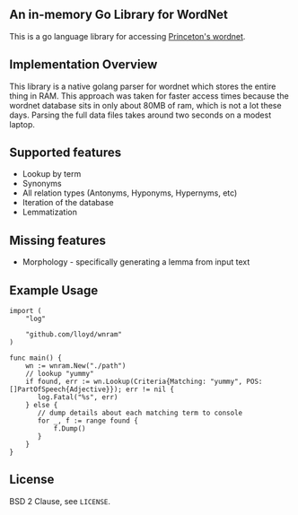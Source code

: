 ## An in-memory Go Library for WordNet

This is a go language library for accessing [Princeton's wordnet][].

## Implementation Overview

This library is a native golang parser for wordnet which stores the
entire thing in RAM.  This approach was taken for faster access times
because the wordnet database sits in only about 80MB of ram, which is
not a lot these days.  Parsing the full data files takes around two
seconds on a modest laptop.

[Princeton's wordnet]: http://wordnet.princeton.edu

## Supported features

* Lookup by term
* Synonyms
* All relation types (Antonyms, Hyponyms, Hypernyms, etc)
* Iteration of the database
* Lemmatization

## Missing features

* Morphology - specifically generating a lemma from input text

## Example Usage

```golang
import (
    "log"

    "github.com/lloyd/wnram"
)

func main() {
    wn := wnram.New("./path")
    // lookup "yummy"
    if found, err := wn.Lookup(Criteria{Matching: "yummy", POS: []PartOfSpeech{Adjective}}); err != nil {
       log.Fatal("%s", err)
    } else {
       // dump details about each matching term to console
       for _, f := range found {
           f.Dump()
       }
	}
}
```

## License

BSD 2 Clause, see `LICENSE`.
